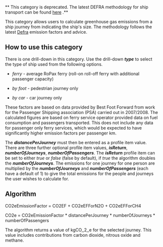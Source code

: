 ** This category is deprecated. The latest DEFRA methodology for ship
transport can be found [here](DEFRA_passenger_transport_methodology) .**

This category allows users to calculate greenhouse gas emissions from a
ship journey from indicating the ship's size. The methodology follows
the latest
[Defra](http://www.defra.gov.uk/environment/business/reporting/conversion-factors.htm)
emission factors and advice.

## How to use this category

There is one drill-down in this category. Use the drill-down ***type***
to select the type of ship used from the following options.

  - *ferry* - average RoPax ferry (roll-on roll-off ferry with
    additional passenger capacity)

<!-- end list -->

  - *by foot* - pedestrian journey only

<!-- end list -->

  - *by car* - car journey only

These factors are based on data provided by Best Foot Forward from work
for the Passenger Shipping association (PSA) carried out in 2007/2008.
The calculated figures are based on ferry service operator provided data
on fuel consumption and passengers transported. This does not include
any data for passenger only ferry services, which would be expected to
have significantly higher emission factors per passenger km.

The ***distancePerJourney*** must then be entered as a profile item
value. There are three further optional profile item values,
***isReturn***, ***numberOfJourneys***, ***numberOfPassengers***. The
***isReturn*** profile item can be set to either *true* or *false*
(false by default), if *true* the algorithm doubles the
***numberOfJourneys***. The emissions for one journey for one person are
multiplied by the ***numberOfJourneys*** and ***numberOfPassengers***
(each have a default of 1) to give the total emissions for the people
and journeys the user wishes to calculate for.

## Algorithm

CO2eEmissionFactor = CO2EF + CO2eEFForN2O + CO2eEFForCH4

CO2e = CO2eEmissionFactor \* distancePerJourney \* numberOfJourneys \*
numberOfPassengers

The algorithm returns a value of kgCO,,2,,e for the selected journey.
This value includes contributions from carbon dioxide, nitrous oxide and
methane.
